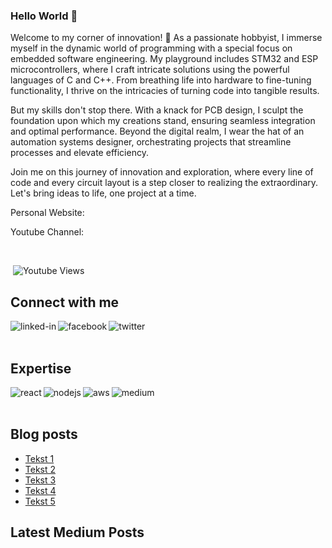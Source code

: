 ### Hello World 👋
Welcome to my corner of innovation! 🚀 As a passionate hobbyist, I immerse myself in the dynamic world of programming with a special focus on embedded software engineering. My playground includes STM32 and ESP microcontrollers, where I craft intricate solutions using the powerful languages of C and C++. From breathing life into hardware to fine-tuning functionality, I thrive on the intricacies of turning code into tangible results.

But my skills don't stop there. With a knack for PCB design, I sculpt the foundation upon which my creations stand, ensuring seamless integration and optimal performance. Beyond the digital realm, I wear the hat of an automation systems designer, orchestrating projects that streamline processes and elevate efficiency.

Join me on this journey of innovation and exploration, where every line of code and every circuit layout is a step closer to realizing the extraordinary. Let's bring ideas to life, one project at a time.

Personal Website: 

Youtube Channel: 

<br>

![]()
![Youtube Views](https://img.shields.io/youtube/channel/views/UCEGGMAzm02aNVqNeXVUeH1Q?style=social)
## Connect with me

[<img align="left" alt="linked-in" src="https://img.shields.io/badge/linkedin-%230077B5.svg?&style=for-the-badge&logo=linkedin&logoColor=white" />]()
[<img align="left" alt="facebook" src="https://img.shields.io/badge/facebook-%231877F2.svg?&style=for-the-badge&logo=facebook&logoColor=white" />]()
[<img align="left" alt="twitter" src="https://img.shields.io/badge/twitter-%231DA1F2.svg?&style=for-the-badge&logo=twitter&logoColor=white" />]()

<br>
<br>

## Expertise
<img align="left" alt="react" src="https://img.shields.io/badge/react%20-%2320232a.svg?&style=for-the-badge&logo=react&logoColor=%2361DAFB" />
<img align="left" alt="nodejs" src="https://img.shields.io/badge/node.js%20-%2343853D.svg?&style=for-the-badge&logo=node.js&logoColor=white" />
<img align="left" alt="aws" src="https://img.shields.io/badge/Amazon%20AWS-%23232F3E?logo=amazon-aws&logoColor=white&style=for-the-badge" />
<img align="left" alt="medium" src="https://img.shields.io/badge/postgres-%23316192.svg?&style=for-the-badge&logo=postgresql&logoColor=white" />
<br>
<br>


## Blog posts
<!-- BLOG-POST-LIST:START -->
- [Tekst 1]()
- [Tekst 2]()
- [Tekst 3]()
- [Tekst 4]()
- [Tekst 5]()
<!-- BLOG-POST-LIST:END -->


<!-- ## Github Statistics
<img src="https://github-readme-stats.vercel.app/api?username=Mohammad-Faisal&theme=dark">

 -->
## Latest Medium Posts





